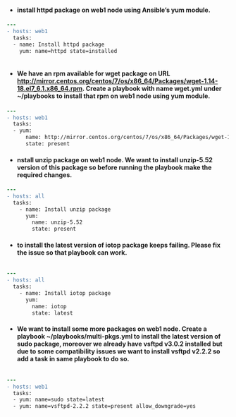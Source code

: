 - #### install httpd package on web1 node using Ansible’s yum module.
```diff 
---
- hosts: web1
  tasks:
  - name: Install httpd package
    yum: name=httpd state=installed
    
```
- #### We have an rpm available for wget package on URL http://mirror.centos.org/centos/7/os/x86_64/Packages/wget-1.14-18.el7_6.1.x86_64.rpm. Create a playbook with name wget.yml under ~/playbooks to install that rpm on web1 node using yum module.

```diff 
---
- hosts: web1
  tasks:
  - yum:
      name: http://mirror.centos.org/centos/7/os/x86_64/Packages/wget-1.14-18.el7_6.1.x86_64.rpm
      state: present

```

- #### nstall unzip package on web1 node. We want to install unzip-5.52 version of this package so before running the playbook make the required changes.

```diff 
---
- hosts: all
  tasks:
    - name: Install unzip package
      yum:
        name: unzip-5.52
        state: present

```
- ####  to install the latest version of iotop package keeps failing. Please fix the issue so that playbook can work.

```diff 

---
- hosts: all
  tasks:
    - name: Install iotop package
      yum:
        name: iotop
        state: latest
```
- #### We want to install some more packages on web1 node. Create a playbook ~/playbooks/multi-pkgs.yml to install the latest version of sudo package, moreover we already have vsftpd v3.0.2 installed but due to some compatibility issues we want to install vsftpd v2.2.2 so add a task in same playbook to do so.

```diff 

---
- hosts: web1
  tasks:
  - yum: name=sudo state=latest
  - yum: name=vsftpd-2.2.2 state=present allow_downgrade=yes

```